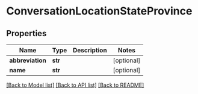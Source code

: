 # ConversationLocationStateProvince

## Properties
Name | Type | Description | Notes
------------ | ------------- | ------------- | -------------
**abbreviation** | **str** |  | [optional] 
**name** | **str** |  | [optional] 

[[Back to Model list]](../README.md#documentation-for-models) [[Back to API list]](../README.md#documentation-for-api-endpoints) [[Back to README]](../README.md)


